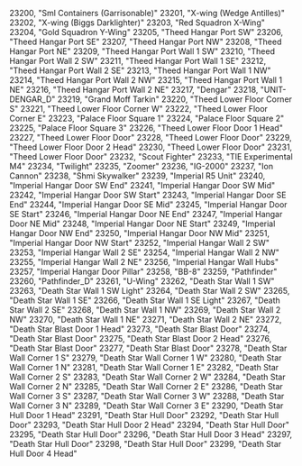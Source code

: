 ﻿23200, "Sml Containers (Garrisonable)"
23201, "X-wing (Wedge Antilles)"
23202, "X-wing (Biggs Darklighter)"
23203, "Red Squadron X-Wing"
23204, "Gold Squadron Y-Wing"
23205, "Theed Hangar Port SW"
23206, "Theed Hangar Port SE"
23207, "Theed Hangar Port NW"
23208, "Theed Hangar Port NE"
23209, "Theed Hangar Port Wall 1 SW"
23210, "Theed Hangar Port Wall 2 SW"
23211, "Theed Hangar Port Wall 1 SE"
23212, "Theed Hangar Port Wall 2 SE"
23213, "Theed Hangar Port Wall 1 NW"
23214, "Theed Hangar Port Wall 2 NW"
23215, "Theed Hangar Port Wall 1 NE"
23216, "Theed Hangar Port Wall 2 NE"
23217, "Dengar"
23218, "UNIT-DENGAR_D"
23219, "Grand Moff Tarkin"
23220, "Theed Lower Floor Corner S"
23221, "Theed Lower Floor Corner W"
23222, "Theed Lower Floor Corner E"
23223, "Palace Floor Square 1"
23224, "Palace Floor Square 2"
23225, "Palace Floor Square 3"
23226, "Theed Lower Floor Door 1 Head"
23227, "Theed Lower Floor Door"
23228, "Theed Lower Floor Door"
23229, "Theed Lower Floor Door 2 Head"
23230, "Theed Lower Floor Door"
23231, "Theed Lower Floor Door"
23232, "Scout Fighter"
23233, "TIE Experimental M4"
23234, "Twilight"
23235, "Zoomer"
23236, "IG-2000"
23237, "Ion Cannon"
23238, "Shmi Skywalker"
23239, "Imperial R5 Unit"
23240, "Imperial Hangar Door SW End"
23241, "Imperial Hangar Door SW Mid"
23242, "Imperial Hangar Door SW Start"
23243, "Imperial Hangar Door SE End"
23244, "Imperial Hangar Door SE Mid"
23245, "Imperial Hangar Door SE Start"
23246, "Imperial Hangar Door NE End"
23247, "Imperial Hangar Door NE Mid"
23248, "Imperial Hangar Door NE Start"
23249, "Imperial Hangar Door NW End"
23250, "Imperial Hangar Door NW Mid"
23251, "Imperial Hangar Door NW Start"
23252, "Imperial Hangar Wall 2 SW"
23253, "Imperial Hangar Wall 2 SE"
23254, "Imperial Hangar Wall 2 NW"
23255, "Imperial Hangar Wall 2 NE"
23256, "Imperial Hangar Wall Hubs"
23257, "Imperial Hangar Door Pillar"
23258, "BB-8"
23259, "Pathfinder"
23260, "Pathfinder_D"
23261, "U-Wing"
23262, "Death Star Wall 1 SW"
23263, "Death Star Wall 1 SW Light"
23264, "Death Star Wall 2 SW"
23265, "Death Star Wall 1 SE"
23266, "Death Star Wall 1 SE Light"
23267, "Death Star Wall 2 SE"
23268, "Death Star Wall 1 NW"
23269, "Death Star Wall 2 NW"
23270, "Death Star Wall 1 NE"
23271, "Death Star Wall 2 NE"
23272, "Death Star Blast Door 1 Head"
23273, "Death Star Blast Door"
23274, "Death Star Blast Door"
23275, "Death Star Blast Door 2 Head"
23276, "Death Star Blast Door"
23277, "Death Star Blast Door"
23278, "Death Star Wall Corner 1 S"
23279, "Death Star Wall Corner 1 W"
23280, "Death Star Wall Corner 1 N"
23281, "Death Star Wall Corner 1 E"
23282, "Death Star Wall Corner 2 S"
23283, "Death Star Wall Corner 2 W"
23284, "Death Star Wall Corner 2 N"
23285, "Death Star Wall Corner 2 E"
23286, "Death Star Wall Corner 3 S"
23287, "Death Star Wall Corner 3 W"
23288, "Death Star Wall Corner 3 N"
23289, "Death Star Wall Corner 3 E"
23290, "Death Star Hull Door 1 Head"
23291, "Death Star Hull Door"
23292, "Death Star Hull Door"
23293, "Death Star Hull Door 2 Head"
23294, "Death Star Hull Door"
23295, "Death Star Hull Door"
23296, "Death Star Hull Door 3 Head"
23297, "Death Star Hull Door"
23298, "Death Star Hull Door"
23299, "Death Star Hull Door 4 Head"
